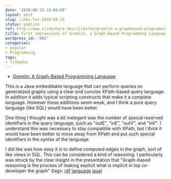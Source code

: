 ```yaml
---
date: '2010-08-23 15:04:09'
layout: post
slug: links-for-2010-08-23
status: publish
ref: http://www.slideshare.net/slidarko/gremlin-a-graphbased-programming-language-3876581
title: First impressions of Gremlin, a Graph-Based Programming Language
wordpress_id: '965'
categories:
- popular
- Programming
tags:
- linkedin
---
```


  * [Gremlin: A Graph-Based Programming Language](http://www.slideshare.net/slidarko/gremlin-a-graphbased-programming-language-3876581)


This is a Java-embeddable language that can perform queries on generalized graphs using a clear and concise XPath-based query language.  In addition it adds typical scripting constructs that  make it a complete language.  However these additions seem weak, and I think a pure query language (like SQL) would have been better.

One thing I thought was a bit inelegant was the number of special reserved identifiers in the query language, such as "outE", "inE", "outV", and "inV".  I understand this was necessary to stay compatible with XPath, but I think it would have been better to move away from XPath and put such special identifiers in the syntax of the language.

I did like was how easy it is to define computed edges in the graph, sort of like views in SQL.  This can be considered a kind of reasoning.  I particularly was struck by the clear insight in the presentation that "Graph-based reasoning is the process of making explicit what is implicit in lop co-developer the graph" (tags: [rdf](http://delicious.com/eob/rdf) [language](http://delicious.com/eob/language) [java](http://delicious.com/eob/java))



